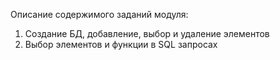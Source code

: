 Описание содержимого заданий модуля:
1. Создание БД, добавление, выбор и удаление элементов
2. Выбор элементов и функции в SQL запросах
